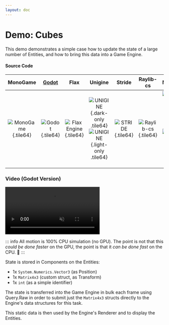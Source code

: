 ```yaml
---
layout: doc
---
```


# Demo: Cubes
 
This demo demonstrates a simple case how to update the state of a large number of Entities, and how to bring this data into a Game Engine.

#### Source Code

| MonoGame |[Godot](https://github.com/thygrrr/fennecs/tree/main/demos/example-godot) | Flax | Unigine | Stride| Raylib-cs |  NeoAxis |
|:--------------:|:-------------------------------------------------------------------------------------------------------------:|:--------------:|:--------------:|:--------------:|:--------------:|:--------------:|
|![MonoGame](https://fennecs.tech/img/logo-monogame-80.png){.tile64} | ![Godot](https://fennecs.tech/img/logo-godot-80.png){.tile64} | ![Flax Engine](https://fennecs.tech/img/logo-flax-80.png){.tile64} | ![UNIGINE](https://fennecs.tech/img/logo-unigine-80-darkmode.png){.dark-only .tile64} ![UNIGINE](https://fennecs.tech/img/logo-unigine-80-lightmode.png){.light-only .tile64} | ![STRIDE](https://fennecs.tech/img/logo-stride-80.png){.tile64} |  ![Raylib-cs](https://fennecs.tech/img/logo-raylib-80.png){.tile64} | ![NeoAxis Engine](https://fennecs.tech/img/logo-neoaxis-80-darkmode.png){.dark-only .tile64} ![NeoAxis Engine](https://fennecs.tech/img/logo-neoaxis-80-lightmode.png){.light-only .tile64} | 

 
### Video (Godot Version)
<video controls autoplay muted loop>
<source src="https://fennecs.tech/video/fennecs-godot-democubes.mp4" type="video/mp4"/>
Your browser does not support the video tag.
</video>

::: info
All motion is 100% CPU simulation (no GPU). The point is not that this _could be done faster_ on the GPU, the point is that it _can be done fast_ on the CPU. 🦊
:::

State is stored in Components on the Entities:

- 1x `System.Numerics.Vector3` (as Position)
- 1x `Matrix4x3` (custom struct, as Transform)
- 1x `int` (as a simple identifier)

The state is transferred into the Game Engine in bulk each frame using Query.Raw in order to submit just the `Matrix4x3` structs directly to the Engine's data structures for this task.

This static data is then used by the Engine's Renderer and to display the Entities.

